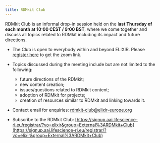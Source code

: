 ```yaml
---
title: RDMkit Club
---
```


RDMkit Club is an informal drop-in session held on the **last Thursday of each month at 10:00 CEST / 9:00 BST**, where we come together and discuss all topics related to RDMkit including its impact and future directions. 

- The Club is open to everybody within and beyond ELIXIR. Please [register here](https://elixir-europe-org.zoom.us/meeting/register/tZAuce-grDssEtH114zzMh8DgRPHzWteDAmt) to get the zoom link.

- Topics discussed during the meeting include but are not limited to the following:

    - future directions of the RDMkit;
    - new content creation;
    - issues/questions related to RDMkit content;
    - adoption of  RDMkit for projects;
    - creation of resources similar to RDMkit and linking towards it.

- Contact email for enquiries: [rdmkit-club@elixir-europe.org](mailto:rdmkit-club@elixir-europe.org)

- Subscribe to the RDMkit Club:  [https://signup.aai.lifescience-ri.eu/registrar/?vo=elixir&group=External%3ARDMkit+Club](https://signup.aai.lifescience-ri.eu/registrar/?vo=elixir&group=External%3ARDMkit+Club)

